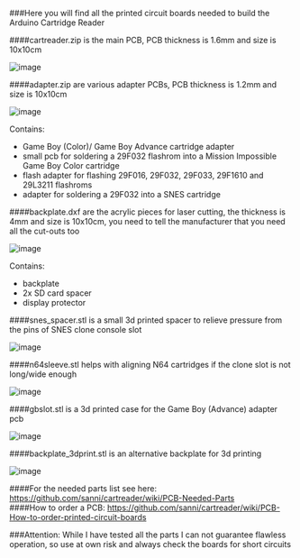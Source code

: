 ###Here you will find all the printed circuit boards needed to build the Arduino Cartridge Reader   

####cartreader.zip is the main PCB, PCB thickness is 1.6mm and size is 10x10cm  

![image](https://dl.dropboxusercontent.com/u/20912715/snes/Snes_Cart_Reader_Mega_Shield/wiki/cartreader.png)    

####adapter.zip are various adapter PCBs, PCB thickness is 1.2mm and size is 10x10cm    

![image](https://dl.dropboxusercontent.com/u/20912715/snes/Snes_Cart_Reader_Mega_Shield/wiki/adapter.png)    

Contains:   
- Game Boy (Color)/ Game Boy Advance cartridge adapter   
- small pcb for soldering a 29F032 flashrom into a Mission Impossible Game Boy Color cartridge   
- flash adapter for flashing 29F016, 29F032, 29F033, 29F1610 and 29L3211 flashroms   
- adapter for soldering a 29F032 into a SNES cartridge   

####backplate.dxf are the acrylic pieces for laser cutting, the thickness is 4mm and size is 10x10cm, you need to tell the manufacturer that you need all the cut-outs too     

![image](https://dl.dropboxusercontent.com/u/20912715/snes/Snes_Cart_Reader_Mega_Shield/wiki/backplate.png)    

Contains:   
- backplate   
- 2x SD card spacer   
- display protector   

####snes_spacer.stl is a small 3d printed spacer to relieve pressure from the pins of SNES clone console slot   

![image](https://dl.dropboxusercontent.com/u/20912715/snes/Snes_Cart_Reader_Mega_Shield/wiki/snes_spacer.png)   

####n64sleeve.stl helps with aligning N64 cartridges if the clone slot is not long/wide enough     

![image](https://dl.dropboxusercontent.com/u/20912715/snes/Snes_Cart_Reader_Mega_Shield/wiki/n64sleeve.png)   

####gbslot.stl is a 3d printed case for the Game Boy (Advance) adapter pcb      

![image](https://dl.dropboxusercontent.com/u/20912715/snes/Snes_Cart_Reader_Mega_Shield/wiki/gbslot.png)   

####backplate_3dprint.stl is an alternative backplate for 3d printing   

![image](https://dl.dropboxusercontent.com/u/20912715/snes/Snes_Cart_Reader_Mega_Shield/wiki/backplate_3dprint.png)    

####For the needed parts list see here: https://github.com/sanni/cartreader/wiki/PCB-Needed-Parts   
####How to order a PCB: https://github.com/sanni/cartreader/wiki/PCB-How-to-order-printed-circuit-boards   

###Attention: While I have tested all the parts I can not guarantee flawless operation, so use at own risk and always check the boards for short circuits   
